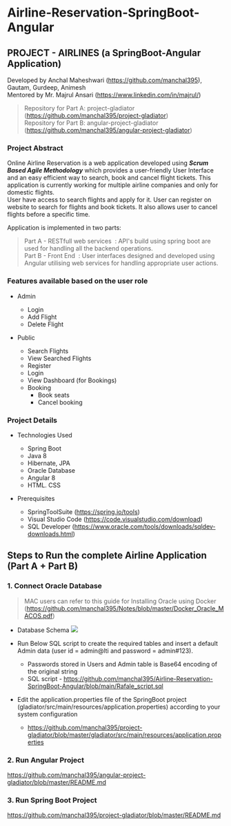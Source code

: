 # Airline-Reservation-SpringBoot-Angular

## PROJECT - AIRLINES	(a SpringBoot-Angular Application) <br/> 
  Developed by Anchal Maheshwari (https://github.com/manchal395), Gautam, Gurdeep, Animesh <br/>
  Mentored by Mr. Majrul Ansari (https://www.linkedin.com/in/majrul/)
> Repository for Part A:	project-gladiator (https://github.com/manchal395/project-gladiator) <br/>
> Repository for Part B:	angular-project-gladiator (https://github.com/manchal395/angular-project-gladiator)

### Project Abstract
Online Airline Reservation is a web application developed using <b><i>Scrum Based Agile Methodology</i></b> which provides a user-friendly User Interface and an easy efficient way to search, book and cancel flight tickets.
This application is currently working for multiple airline companies and only for domestic flights. <br/>
User have access to search flights and apply for it. User can register on website to search for flights and book tickets. It also allows user to cancel
flights before a specific time. <br/>

Application is implemented in two parts: <br/>
> Part A - RESTfull web services &nbsp;: API's build using spring boot are used for handling all the backend operations. <br/>
> Part B - Front End &nbsp;: User interfaces designed and developed using Angular utilising web services for handling appropriate user actions.

### Features available based on the user role
- Admin
  - Login
  - Add Flight
  - Delete Flight

- Public
  - Search Flights
  - View Searched Flights
  - Register
  - Login
  - View Dashboard (for Bookings)
  - Booking
    - Book seats
    - Cancel booking
 
 ### Project Details
- Technologies Used
  - Spring Boot
  - Java 8
  - Hibernate, JPA
  - Oracle Database
  - Angular 8
  - HTML. CSS
 
- Prerequisites
  - SpringToolSuite (https://spring.io/tools)
  - Visual Studio Code (https://code.visualstudio.com/download)
  - SQL Developer (https://www.oracle.com/tools/downloads/sqldev-downloads.html) 
 
## Steps to Run the complete Airline Application (Part A + Part B)
### 1. Connect Oracle Database
> MAC users can refer to this guide for Installing Oracle using Docker (https://github.com/manchal395/Notes/blob/master/Docker_Oracle_MACOS.pdf) <br/>

- Database Schema
  <img src="https://github.com/manchal395/Airline-Reservation-SpringBoot-Angular/blob/main/Screenshots/AirlinesSchema.png" />
  
- Run Below SQL script to create the required tables and insert a default Admin data (user id = admin@lti and password = admin#123). <br/>
  -  Passwords stored in Users and Admin table is Base64 encoding of the original string
  -  SQL script - https://github.com/manchal395/Airline-Reservation-SpringBoot-Angular/blob/main/Rafale_script.sql

- Edit the application.properties file of the SpringBoot project (gladiator/src/main/resources/application.properties) according to your system configuration
  - https://github.com/manchal395/project-gladiator/blob/master/gladiator/src/main/resources/application.properties

### 2. Run Angular Project
  https://github.com/manchal395/angular-project-gladiator/blob/master/README.md

### 3. Run Spring Boot Project
  https://github.com/manchal395/project-gladiator/blob/master/README.md
